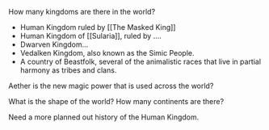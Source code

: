 How many kingdoms are there in the world?  
- Human Kingdom ruled by [[The Masked King]]
- Human Kingdom of [[Sularia]], ruled by ....
- Dwarven Kingdom...
- Vedalken Kingdom, also known as the Simic People.
- A country of Beastfolk, several of the animalistic races that live in partial harmony as tribes and clans.


Aether is the new magic power that is used across the world?

What is the shape of the world? How many continents are there? 

Need a more planned out history of the Human Kingdom.
